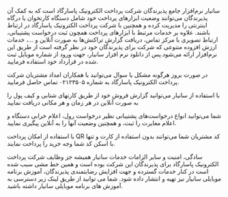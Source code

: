 سانیار نرم‌افزار جامع پذیرندگان شرکت پرداخت الکترونیک پاسارگاد است که به کمک آن پذیرندگان می‌توانند وضعیت ابزارهای پرداخت خود شامل دستگاه کارتخوان یا درگاه اینترنتی را مدیریت کرده و همچنین با شرکت پرداخت الکترونیک پاسارگاد در ارتباط
باشند.  علاوه بر خدمات مرتبط با ابزارهای پرداخت همچون ثبت درخواست پشتیبانی، ارتباط تصویری با مرکز تماس، دریافت گزارش تراکنش‌ها به صورت آنلاین و …، خدمات ارزش افزوده متنوعی که شرکت برای پذیرندگان خود در نظر گرفته است از طریق این
نرم‌افزار ارائه می‌شود.پس از دانلود نرم افزار سانیار، جهت ورود از شماره موبایل ثبت شده در قرارداد خود استفاده فرمایید.

در صورت بروز هرگونه مشکل یا سوال می‌توانید با همکاران امداد مشتریان شرکت پرداخت الکترونیک پاسارگاد به شماره ۰۲۱۲۳۵۰۵ تماس حاصل فرمایید.

با استفاده از سانیار می‌توانید گزارش فروش خود از طریق کارتهای شتابی و کیف پول را به صورت آنلاین در هر زمان و هر مکانی دریافت نمایید

شما می‌توانید انواع درخواست‌های پشتیبانی نظیر درخواست رول، اعلام خرابی دستگاه و اعلام مغایرت را ثبت، و همچنین وضعیت آنها را به آنلاین پیگیری نمایید.

با استفاده از امکان پرداخت QR کد مشتریان شما می‌توانند بدون استفاده از کارت و تنها با اسکن کد شما وجه خرید را پرداخت نمایند.

سادگی، امنیت و سایر الزامات خدمات سانیار همیشه جز وظایف شرکت پرداخت الکترونیک پاسارگاد برای پذیرندگان این شرکت بوده است و همین خط مشی سبب شده است در کنار خدمات گسترده و جهت افزایش رضایتمندی پذیرندگان، آموزش برنامه موبایلی سانیار نیز تهیه و انتشار داده شود. شما می توانید از طریق لینک زیر دسترسی به آموزش های برنامه موبایلی سانیار داشته باشید.